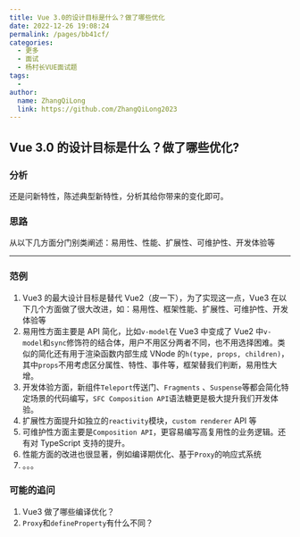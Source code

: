 ```yaml
---
title: Vue 3.0的设计目标是什么？做了哪些优化
date: 2022-12-26 19:08:24
permalink: /pages/bb41cf/
categories:
  - 更多
  - 面试
  - 杨村长VUE面试题
tags:
  -
author:
  name: ZhangQiLong
  link: https://github.com/ZhangQiLong2023
---
```


## Vue 3.0 的设计目标是什么？做了哪些优化?

### 分析

还是问新特性，陈述典型新特性，分析其给你带来的变化即可。

### 思路

从以下几方面分门别类阐述：易用性、性能、扩展性、可维护性、开发体验等

---

### 范例

1. Vue3 的最大设计目标是替代 Vue2（皮一下），为了实现这一点，Vue3 在以下几个方面做了很大改进，如：易用性、框架性能、扩展性、可维护性、开发体验等
2. 易用性方面主要是 API 简化，比如`v-model`在 Vue3 中变成了 Vue2 中`v-model`和`sync`修饰符的结合体，用户不用区分两者不同，也不用选择困难。类似的简化还有用于渲染函数内部生成 VNode 的`h(type, props, children)`，其中`props`不用考虑区分属性、特性、事件等，框架替我们判断，易用性大增。
3. 开发体验方面，新组件`Teleport`传送门、`Fragments` 、`Suspense`等都会简化特定场景的代码编写，`SFC Composition API`语法糖更是极大提升我们开发体验。
4. 扩展性方面提升如独立的`reactivity`模块，`custom renderer` API 等
5. 可维护性方面主要是`Composition API`，更容易编写高复用性的业务逻辑。还有对 TypeScript 支持的提升。
6. 性能方面的改进也很显著，例如编译期优化、基于`Proxy`的响应式系统
7. 。。。

### 可能的追问

1. Vue3 做了哪些编译优化？
2. `Proxy`和`defineProperty`有什么不同？

